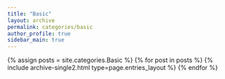 ```yaml
---
title: "Basic"
layout: archive
permalink: categories/basic
author_profile: true
sidebar_main: true
---
```



{% assign posts = site.categories.Basic %}
{% for post in posts %} {% include archive-single2.html type=page.entries_layout %} {% endfor %}
